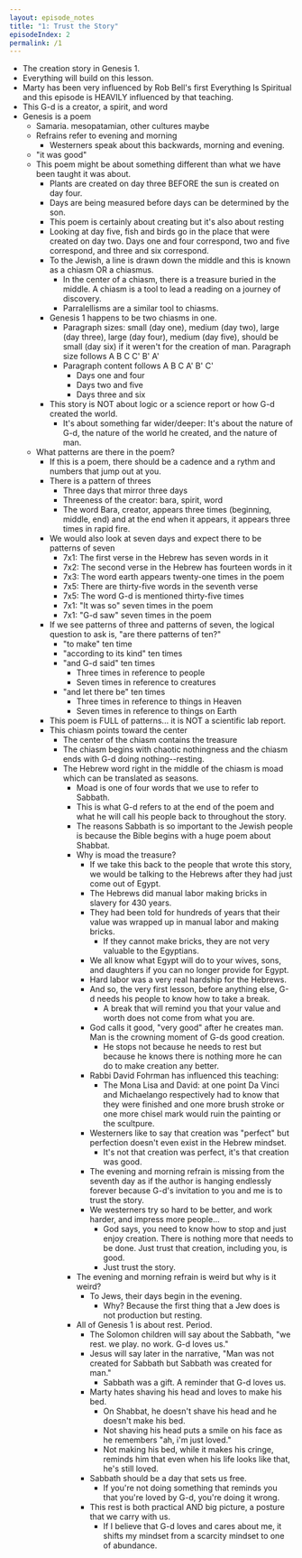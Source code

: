 ```yaml
---
layout: episode_notes
title: "1: Trust the Story"
episodeIndex: 2
permalink: /1
---
```

- The creation story in Genesis 1.
- Everything will build on this lesson.
- Marty has been very influenced by Rob Bell's first Everything Is Spiritual and this episode is HEAVILY influenced by that teaching.
- This G-d is a creator, a spirit, and word
- Genesis is a poem
  - Samaria. mesopatamian, other cultures maybe
  - Refrains refer to evening and morning
    - Westerners speak about this backwards, morning and evening.
  - "it was good"
  - This poem might be about something different than what we have been taught it was about.
    - Plants are created on day three BEFORE the sun is created on day four.
    - Days are being measured before days can be determined by the son.
    - This poem is certainly about creating but it's also about resting
    - Looking at day five, fish and birds go in the place that were created on day two. Days one and four correspond, two and five correspond, and three and six correspond.
    - To the Jewish, a line is drawn down the middle and this is known as a chiasm OR a chiasmus.
      - In the center of a chiasm, there is a treasure buried in the middle. A chiasm is a tool to lead a reading on a journey of discovery.
      - Parralellisms are a similar tool to chiasms.
    - Genesis 1 happens to be two chiasms in one.
      - Paragraph sizes: small (day one), medium (day two), large (day three), large (day four), medium (day five), should be small (day six) if it weren't for the creation of man. Paragraph size follows A B C C' B' A'
      - Paragraph content follows A B C A' B' C'
        - Days one and four
        - Days two and five
        - Days three and six
    - This story is NOT about logic or a science report or how G-d created the world.
      - It's about something far wider/deeper: It's about the nature of G-d, the nature of the world he created, and the nature of man.
  - What patterns are there in the poem?
    - If this is a poem, there should be a cadence and a rythm and numbers that jump out at you.
    - There is a pattern of threes
      - Three days that mirror three days
      - Threeness of the creator: bara, spirit, word
      - The word Bara, creator, appears three times (beginning, middle, end) and at the end when it appears, it appears three times in rapid fire.
    - We would also look at seven days and expect there to be patterns of seven
      - 7x1: The first verse in the Hebrew has seven words in it
      - 7x2: The second verse in the Hebrew has fourteen words in it
      - 7x3: The word earth appears twenty-one times in the poem
      - 7x5: There are thirty-five words in the seventh verse
      - 7x5: The word G-d is mentioned thirty-five times
      - 7x1: "It was so" seven times in the poem
      - 7x1: "G-d saw" seven times in the poem
    - If we see patterns of three and patterns of seven, the logical question to ask is, "are there patterns of ten?"
      - "to make" ten time
      - "according to its kind" ten times
      - "and G-d said" ten times
        - Three times in reference to people
        - Seven times in reference to creatures
      - "and let there be" ten times
        - Three times in reference to things in Heaven
        - Seven times in reference to things on Earth
    - This poem is FULL of patterns... it is NOT a scientific lab report.
    - This chiasm points toward the center
      - The center of the chiasm contains the treasure
      - The chiasm begins with chaotic nothingness and the chiasm ends with G-d doing nothing--resting.
      - The Hebrew word right in the middle of the chiasm is moad which can be translated as seasons.
        - Moad is one of four words that we use to refer to Sabbath.
        - This is what G-d refers to at the end of the poem and what he will call his people back to throughout the story.
        - The reasons Sabbath is so important to the Jewish people is because the Bible begins with a huge poem about Shabbat.
        - Why is moad the treasure?
          - If we take this back to the people that wrote this story, we would be talking to the Hebrews after they had just come out of Egypt.
          - The Hebrews did manual labor making bricks in slavery for 430 years.
          - They had been told for hundreds of years that their value was wrapped up in manual labor and making bricks.
            - If they cannot make bricks, they are not very valuable to the Egyptians.
          - We all know what Egypt will do to your wives, sons, and daughters if you can no longer provide for Egypt.
          - Hard labor was a very real hardship for the Hebrews.
          - And so, the very first lesson, before anything else, G-d needs his people to know how to take a break.
            - A break that will remind you that your value and worth does not come from what you are.
          - God calls it good, "very good" after he creates man. Man is the crowning moment of G-ds good creation.
            - He stops not because he needs to rest but because he knows there is nothing more he can do to make creation any better.
          - Rabbi David Fohrman has influenced this teaching:
            - The Mona Lisa and David: at one point Da Vinci and Michaelango respectively had to know that they were finished and one more brush stroke or one more chisel mark would ruin the painting or the scultpure.
          - Westerners like to say that creation was "perfect" but perfection doesn't even exist in the Hebrew mindset.
            - It's not that creation was perfect, it's that creation was good.
          - The evening and morning refrain is missing from the seventh day as if the author is hanging endlessly forever because G-d's invitation to you and me is to trust the story.
          - We westerners try so hard to be better, and work harder, and impress more people...
            - God says, you need to know how to stop and just enjoy creation. There is nothing more that needs to be done. Just trust that creation, including you, is good.
            - Just trust the story.
        - The evening and morning refrain is weird but why is it weird?
          - To Jews, their days begin in the evening.
            - Why? Because the first thing that a Jew does is not production but resting.
        - All of Genesis 1 is about rest. Period.
          - The Solomon children will say about the Sabbath, "we rest. we play. no work. G-d loves us."
          - Jesus will say later in the narrative, "Man was not created for Sabbath but Sabbath was created for man."
            - Sabbath was a gift. A reminder that G-d loves us.
          - Marty hates shaving his head and loves to make his bed.
            - On Shabbat, he doesn't shave his head and he doesn't make his bed.
            - Not shaving his head puts a smile on his face as he remembers "ah, i'm just loved."
            - Not making his bed, while it makes his cringe, reminds him that even when his life looks like that, he's still loved.
          - Sabbath should be a day that sets us free.
            - If you're not doing something that reminds you that you're loved by G-d, you're doing it wrong.
          - This rest is both practical AND big picture, a posture that we carry with us.
            - If I believe that G-d loves and cares about me, it shifts my mindset from a scarcity mindset to one of abundance.

